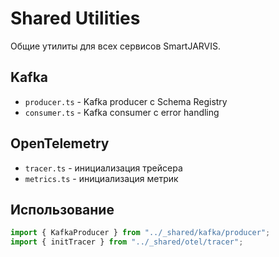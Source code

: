 # Shared Utilities

Общие утилиты для всех сервисов SmartJARVIS.

## Kafka

- `producer.ts` - Kafka producer с Schema Registry
- `consumer.ts` - Kafka consumer с error handling

## OpenTelemetry

- `tracer.ts` - инициализация трейсера
- `metrics.ts` - инициализация метрик

## Использование

```typescript
import { KafkaProducer } from "../_shared/kafka/producer";
import { initTracer } from "../_shared/otel/tracer";
```
